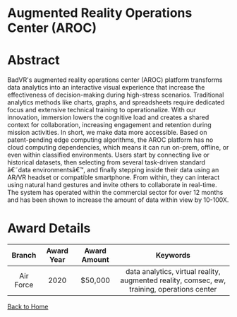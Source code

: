 
Augmented Reality Operations Center (AROC)
==========================================

# Abstract


BadVR's augmented reality operations center (AROC) platform transforms data analytics into an interactive visual experience that increase the effectiveness of decision-making during high-stress scenarios. Traditional analytics methods like charts, graphs, and spreadsheets require dedicated focus and extensive technical training to operationalize. With our innovation, immersion lowers the cognitive load and creates a shared context for collaboration, increasing engagement and retention during mission activities. In short, we make data more accessible. Based on patent-pending edge computing algorithms, the AROC platform has no cloud computing dependencies, which means it can run on-prem, offline, or even within classified environments. Users start by connecting live or historical datasets, then selecting from several task-driven standard â€˜data environmentsâ€™, and finally stepping inside their data using an AR/VR headset or compatible smartphone. From within, they can interact using natural hand gestures and invite others to collaborate in real-time. The system has operated within the commercial sector for over 12 months and has been shown to increase the amount of data within view by 10-100X.  

# Award Details

|Branch|Award Year|Award Amount|Keywords|
| :---: | :---: | :---: | :---: |
|Air Force|2020|$50,000|data analytics, virtual reality, augmented reality, comsec, ew, training, operations center|
  
  


[Back to Home](https://github.com/chrischow/dod_sbir_awards#1682)